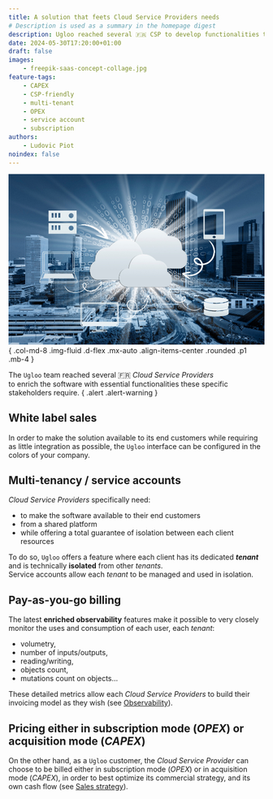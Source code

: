 ```yaml
---
title: A solution that feets Cloud Service Providers needs
# Description is used as a summary in the homepage digest
description: Ugloo reached several 🇫🇷 CSP to develop functionalities these specific stakeholders require.
date: 2024-05-30T17:20:00+01:00
draft: false
images:
    - freepik-saas-concept-collage.jpg
feature-tags:
    - CAPEX
    - CSP-friendly
    - multi-tenant
    - OPEX
    - service account
    - subscription
authors:
    - Ludovic Piot
noindex: false
---
```


![Cloud Service Provider](freepik-saas-concept-collage.jpg "Cloud Service Provider")
{ .col-md-8 .img-fluid .d-flex .mx-auto .align-items-center .rounded .p1 .mb-4 }

The `Ugloo` team reached several 🇫🇷 _Cloud Service Providers_  
to enrich the software with essential functionalities these specific stakeholders require.
{ .alert .alert-warning }

## White label sales

In order to make the solution available to its end customers while requiring as little integration as possible, the `Ugloo` interface can be configured in the colors of your company.

## Multi-tenancy / service accounts

_Cloud Service Providers_ specifically need:

- to make the software available to their end customers
- from a shared platform
- while offering a total guarantee of isolation between each client resources

To do so, `Ugloo` offers a feature where each client has its dedicated **_tenant_** and is technically **isolated** from other _tenants_.  
Service accounts allow each _tenant_ to be managed and used in isolation.

## Pay-as-you-go billing

The latest **enriched observability** features make it possible to very closely monitor the uses and consumption of each user, each _tenant_:

- volumetry,
- number of inputs/outputs,
- reading/writing,
- objects count,
- mutations count on objects…  
  
These detailed metrics allow each _Cloud Service Providers_ to build their invoicing model as they wish (see [Observability](../observability)).

## Pricing either in subscription mode (_OPEX_) or acquisition mode (_CAPEX_)

On the other hand, as a `Ugloo` customer, the _Cloud Service Provider_ can choose to be billed either in subscription mode (_OPEX_) or in acquisition mode (_CAPEX_), in order to best optimize its commercial strategy, and its own cash flow (see [Sales strategy](../sale-strategy)).